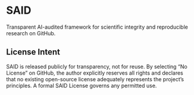 # SAID
Transparent AI-audited framework for scientific integrity and reproducible research on GitHub.

## License Intent

SAID is released publicly for transparency, not for reuse.
By selecting “No License” on GitHub, the author explicitly reserves all rights
and declares that no existing open-source license adequately represents the
project’s principles. A formal SAID License governs any permitted use.

